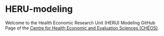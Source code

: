 # HERU-modeling

Welcome to the Health Economic Research Unit (HERU) Modeling GitHub Page of the [Centre for Health Economic and Evaluation Sciences (CHÉOS)](https://www.cheos.ubc.ca/).
